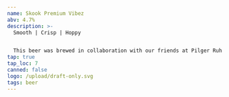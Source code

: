 ```yaml
---
name: Skook Premium Vibez
abv: 4.7%
description: >-
  Smooth | Crisp | Hoppy


  This beer was brewed in collaboration with our friends at Pilger Ruh Brewing, Revere Brewery and Black Rock Brewing. It was brewed to celebrate the launch of the Explore Schuyklill Ale Trail App that will be released in the spring. This lager is dry-hopped with Motueka and Nelson Sauvin.
tap: true
tap_loc: 7
canned: false
logo: /upload/draft-only.svg
tags: beer
---
```

